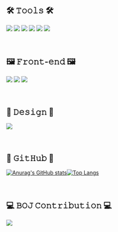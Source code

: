 <!-- **jueunkorstd/jueunkorstd** is a ✨ _    special_ ✨ repository because its `README.md` (this file) appears on your GitHub profile. -->

<div align=>

## 🛠 𝚃𝚘𝚘𝚕𝚜 🛠 ##
<img src="https://img.shields.io/badge/Visual Studio Code-007ACC?style=for-the-badge&logo=Visual Studio Code&logoColor=white"/>  <img src="https://img.shields.io/badge/Git-F05032?style=for-the-badge&logo=Git&logoColor=white"/>
<img src="https://img.shields.io/badge/GitHub-181717?style=for-the-badge&logo=GitHub&logoColor=white"/>  <img src="https://img.shields.io/badge/Sourcetree-0052CC?style=for-the-badge&logo=Sourcetree&logoColor=white"/>  <img src="https://img.shields.io/badge/Notion-fff?style=for-the-badge&logo=Notion&logoColor=black"/>  <img src="https://img.shields.io/badge/Miro-050038?style=for-the-badge&logo=Miro&logoColor=white"/>
<br><br><br>

## 🖼 𝙵𝚛𝚘𝚗𝚝-𝚎𝚗𝚍 🖼 ##

<img src="https://img.shields.io/badge/HTML5-E34F26?style=for-the-badge&logo=HTML5&logoColor=white"/>  <img src="https://img.shields.io/badge/CSS3-1572B6?style=for-the-badge&logo=CSS3&logoColor=white"/>  <img src="https://img.shields.io/badge/JavaScript-F7DF1E?style=for-the-badge&logo=JavaScript&logoColor=white"/>
<br><br><br>

## 🎨 𝙳𝚎𝚜𝚒𝚐𝚗 🎨 ##
<img src="https://img.shields.io/badge/Adobe XD-FF61F6?style=for-the-badge&logo=Adobe XD&logoColor=black"/>
<br><br><br>

## 🐾 𝙶𝚒𝚝𝙷𝚞𝚋 🐾 ##
[![Anurag's GitHub stats](https://github-readme-stats.vercel.app/api?username=jueunkorstd&theme=buefy)](https://github.com/jueunkorstd/github-readme-stats)[![Top Langs](https://github-readme-stats.vercel.app/api/top-langs/?username=jueunkorstd&theme=buefy&layout=compact)](https://github.com/anuraghazra/github-readme-stats) 
<br><br><br>

## 💻 𝙱𝙾𝙹 𝙲𝚘𝚗𝚝𝚛𝚒𝚋𝚞𝚝𝚒𝚘𝚗 💻 ##
 <img src="http://mazandi.herokuapp.com/api?handle=jueunkorstd&theme=cold" />
 <br><br>   <br>
</div> 
